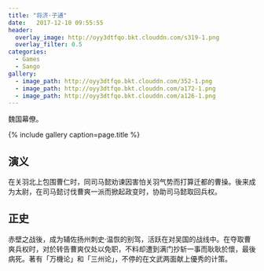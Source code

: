 ```yaml
---
title: "将济·子通"
date:   2017-12-10 09:55:55
header:
  overlay_image: http://oyy3dtfqo.bkt.clouddn.com/s319-1.png
  overlay_filter: 0.5
categories:
  - Games
  - Sango
gallery:
  - image_path: http://oyy3dtfqo.bkt.clouddn.com/352-1.png
  - image_path: http://oyy3dtfqo.bkt.clouddn.com/a172-1.png
  - image_path: http://oyy3dtfqo.bkt.clouddn.com/a126-1.png
---
```


魏国幕僚。

{% include gallery caption=page.title %}

## 演义

在关羽北上包围曹仁时，同司马懿劝谏因害怕关羽气势而打算迁都的曹操。後来成为太尉，在司马懿讨伐曹爽一派而掀起政变时，协助司马懿取回兵权。

## 正史

赤壁之战後，成为辅佐扬州刺史·温恢的别驾，活跃在对吴国的战线中。在夺取曹爽兵权时，对於转告曹爽仅处以免职，不料却遭到满门抄斩一事而耿耿於懷，最後病死。著有「万機论」和「三州论」，不停的在文武两面献上優秀的计策。